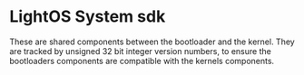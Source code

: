 # LightOS System sdk

These are shared components between the bootloader and the kernel. They are tracked by
unsigned 32 bit integer version numbers, to ensure the bootloaders components are compatible
with the kernels components.

